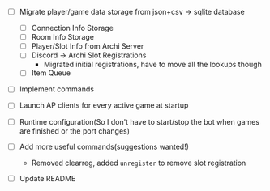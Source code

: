 - [ ] Migrate player/game data storage from json+csv -> sqlite database

  - [ ] Connection Info Storage
  - [ ] Room Info Storage
  - [ ] Player/Slot Info from Archi Server
  - [ ] Discord -> Archi Slot Registrations
    - Migrated initial registrations, have to move all the lookups though
  - [ ] Item Queue

- [ ] Implement commands
- [ ] Launch AP clients for every active game at startup

- [ ] Runtime configuration(So I don't have to start/stop the bot when games are finished or the port changes)
- [ ] Add more useful commands(suggestions wanted!)
  - Removed clearreg, added `unregister` to remove slot registration
- [ ] Update README

